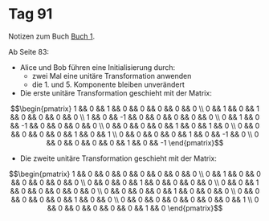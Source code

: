 # Tag 91

Notizen zum Buch [Buch 1](../Buch1.md).

Ab Seite 83:
* Alice und Bob führen eine Initialisierung durch:
  - zwei Mal eine unitäre Transformation anwenden
  - die 1. und 5. Komponente bleiben unverändert
* Die erste unitäre Transformation geschieht mit der Matrix:
```math
\begin{pmatrix}
1 && 0 &&  1 &&  0 && 0 && 0 &&  0 &&  0 \\ 
0 && 1 &&  0 &&  1 && 0 && 0 &&  0 &&  0 \\ 
1 && 0 && -1 &&  0 && 0 && 0 &&  0 &&  0 \\ 
0 && 1 &&  0 && -1 && 0 && 0 &&  0 &&  0 \\ 
0 && 0 &&  0 &&  0 && 1 && 0 &&  1 &&  0 \\ 
0 && 0 &&  0 &&  0 && 0 && 1 &&  0 &&  1 \\ 
0 && 0 &&  0 &&  0 && 1 && 0 && -1 &&  0 \\ 
0 && 0 &&  0 &&  0 && 0 && 1 &&  0 && -1
\end{pmatrix}
```

* Die zweite unitäre Transformation geschieht mit der Matrix:
```math
\begin{pmatrix}
1 && 0 && 0 && 0 && 0 && 0 && 0 && 0 \\ 
0 && 1 && 0 && 0 && 0 && 0 && 0 && 0 \\ 
0 && 0 && 0 && 1 && 0 && 0 && 0 && 0 \\ 
0 && 0 && 1 && 0 && 0 && 0 && 0 && 0 \\ 
0 && 0 && 0 && 0 && 1 && 0 && 0 && 0 \\ 
0 && 0 && 0 && 0 && 0 && 1 && 0 && 0 \\ 
0 && 0 && 0 && 0 && 0 && 0 && 0 && 1 \\ 
0 && 0 && 0 && 0 && 0 && 0 && 1 && 0
\end{pmatrix}
```

